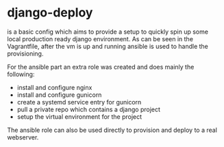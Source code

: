 # django-deploy

is a basic config which aims to provide a setup to quickly spin up some local production ready django environment.
As can be seen in the Vagrantfile, after the vm is up and running ansible is used to handle the provisioning.

For the ansible part an extra role was created and does mainly the following:
- install and configure nginx
- install and configure gunicorn
- create a systemd service entry for gunicorn
- pull a private repo which contains a django project
- setup the virtual environment for the project

The ansible role can also be used directly to provision and deploy to a real webserver.
